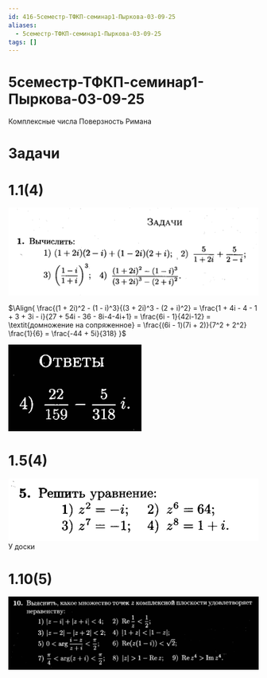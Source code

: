 ```yaml
---
id: 416-5семестр-ТФКП-семинар1-Пыркова-03-09-25
aliases:
  - 5семестр-ТФКП-семинар1-Пыркова-03-09-25
tags: []
---
```


# 5семестр-ТФКП-семинар1-Пыркова-03-09-25

Комплексные числа
Поверзность Римана

# Задачи

# 1.1(4)

![03-09-25_14-16-24_670.png](assets/imgs/03-09-25_14-16-24_670.png)

$\Align{
\frac{(1 + 2i)^2 - (1 - i)^3}{(3 + 2i)^3 - (2 + i)^2} =
\frac{1 + 4i - 4 - 1 + 3 + 3i - i}{27 + 54i - 36 - 8i-4-4i+1} =
\frac{6i - 1}{42i-12} =
\textit{домножение на сопряженное} =
\frac{(6i - 1)(7i + 2)}{7^2 + 2^2} \frac{1}{6} = 
\frac{-44 + 5i}{318}
}$

![03-09-25_14-30-29_055.png](assets/imgs/03-09-25_14-30-29_055.png)

# 1.5(4)

![03-09-25_14-30-41_392.png](assets/imgs/03-09-25_14-30-41_392.png)
У доски

# 1.10(5)

![03-09-25_14-26-49_805.png](assets/imgs/03-09-25_14-26-49_805.png)
